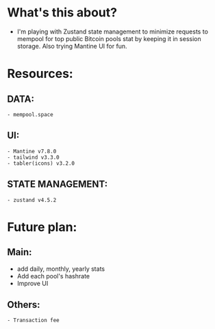 # What's this about? 
- I'm playing with Zustand state management to minimize requests to mempool for top public Bitcoin pools stat by keeping it in session storage.
Also trying Mantine UI for fun.

# Resources:
  ## DATA: 
    - mempool.space
  ## UI:
    - Mantine v7.8.0
    - tailwind v3.3.0
    - tabler(icons) v3.2.0 
  ## STATE MANAGEMENT:
    - zustand v4.5.2

# Future plan: 
  ## Main:
  - add daily, monthly, yearly stats
  - Add each pool's hashrate
  - Improve UI 
  ## Others:
    - Transaction fee
  
